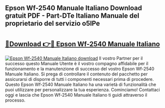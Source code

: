 ## Epson Wf-2540 Manuale Italiano Download gratuit PDF - Part-DTe Italiano Manuale del proprietario del servizio o5lPe

# <h2><a href="http://dfe88u.blite.top/?on=Epson+Wf-2540+Manuale+Italiano">🔗Download 👉🔴 Epson Wf-2540 Manuale Italiano</a></h2>

[![Epson Wf-2540 Manuale Italiano download](https://i.imgur.com/lujVjoI.png)](http://dfe88u.blite.top/?on=Epson+Wf-2540+Manuale+Italiano)
Il vostro Partner per il successo questo Manuale Utente è il vostro compagno affidabile per il funzionamento e la manutenzione di successo del vostro Epson Wf-2540 Manuale Italiano. Si prega di controllare il contenuto del pacchetto per assicurarsi di disporre di tutti i componenti necessari prima di procedere. Questo Epson Wf-2540 Manuale Italiano ha una varietà di funzionalità che puoi utilizzare per personalizzare la tua esperienza. Cominciamo! Contattaci oggi e lascia che Epson Wf-2540 Manuale Italiano ti guidi attraverso il processo.
